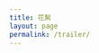 ```yaml
---
title: 花絮
layout: page
permalink: /trailer/
---
```


<style>
body {
  background-image: url('https://res.cloudinary.com/zaigezaigu/image/upload/v1635105538/zgzg-io-website/IMG_5218_pcaul9.jpg');
  background-repeat: no-repeat;
  background-attachment: fixed;
  background-size: cover;
}
</style>
